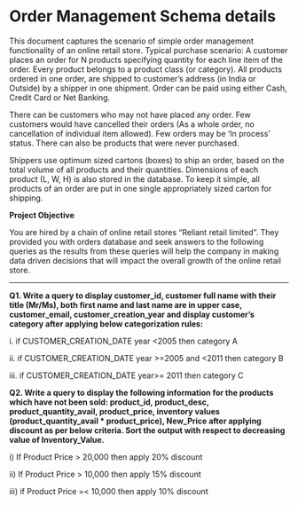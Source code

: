 # Order Management Schema details
This document captures the scenario of simple order management functionality of an online retail store.
Typical purchase scenario: A customer places an order for N products specifying quantity for each line item
of the order. Every product belongs to a product class (or category). All products ordered in one order, are
shipped to customer’s address (in India or Outside) by a shipper in one shipment. Order can be paid using
either Cash, Credit Card or Net Banking.

There can be customers who may not have placed any order. Few customers would have cancelled their
orders (As a whole order, no cancellation of individual item allowed). Few orders may be ‘In process’
status. There can also be products that were never purchased.

Shippers use optimum sized cartons (boxes) to ship an order, based on the total volume of all products
and their quantities. Dimensions of each product (L, W, H) is also stored in the database. To keep it simple,
all products of an order are put in one single appropriately sized carton for shipping.

**Project Objective**

You are hired by a chain of online retail stores “Reliant retail limited”. They provided you with orders
database and seek answers to the following queries as the results from these queries will help the
company in making data driven decisions that will impact the overall growth of the online retail store.

----------------------------------------------------------------------------------------------------------------------------------------------------------------
**Q1. Write a query to display customer_id, customer full name with their title (Mr/Ms), both first name and
last name are in upper case, customer_email, customer_creation_year and display customer’s category
after applying below categorization rules:**

i. if CUSTOMER_CREATION_DATE year <2005 then category A

ii. if CUSTOMER_CREATION_DATE year >=2005 and <2011 then category B

iii. if CUSTOMER_CREATION_DATE year>= 2011 then category C

**Q2. Write a query to display the following information for the products which have not been sold:
product_id, product_desc, product_quantity_avail, product_price, inventory values (product_quantity_avail * product_price), New_Price after applying discount as per below criteria. Sort the output with respect to decreasing value of Inventory_Value.**

i) If Product Price > 20,000 then apply 20% discount

ii) If Product Price > 10,000 then apply 15% discount

iii) if Product Price =< 10,000 then apply 10% discount 
